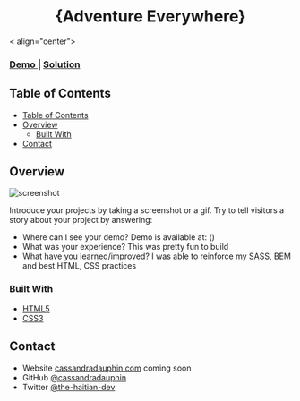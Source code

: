 <h1 align="center">{Adventure Everywhere}</h1>


< align="center">
  <h3>
    <a href="#">
      Demo
    </a>
    <span> | </span>
    <a href="https://github.com/cassandradauphin">
      Solution
    </a>
  </h3>
</>

<!-- TABLE OF CONTENTS -->

## Table of Contents

- [Table of Contents](#table-of-contents)
- [Overview](#overview)
  - [Built With](#built-with)
- [Contact](#contact)

<!-- OVERVIEW -->

## Overview

![screenshot](https://user-images.githubusercontent.com/74683219/102932228-df18ca80-446d-11eb-8061-22b97fc87262.png)


Introduce your projects by taking a screenshot or a gif. Try to tell visitors a story about your project by answering:

- Where can I see your demo?
  Demo is available at: ()
- What was your experience?
  This was pretty fun to build 
- What have you learned/improved?
  I was able to reinforce my SASS, BEM and best HTML, CSS practices

### Built With

<!-- This section should list any major frameworks that you built your project using. Here are a few examples.-->

- [HTML5](https://www.w3schools.com/html/)
- [CSS3](https://www.w3schools.com/css/default.asp)


## Contact

- Website [cassandradauphin.com](https://cassandradauphin.com) coming soon
- GitHub [@cassandradauphin](https://github.com/cassandradauphin)
- Twitter [@the-haitian-dev](https://twitter.com/the-haitian-dev)
